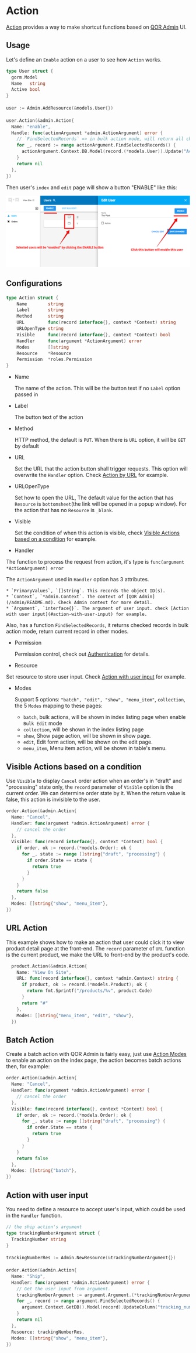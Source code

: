 # Action

[Action](https://github.com/qor/admin/blob/master/action.go) provides a way to make shortcut functions based on [QOR Admin](/admin/README.md) UI.

## Usage

Let's define an `Enable` action on a user to see how `Action` works.

```go
type User struct {
  gorm.Model
  Name   string
  Active bool
}

user := Admin.AddResource(&models.User{})

user.Action(&admin.Action{
  Name: "enable",
  Handle: func(actionArgument *admin.ActionArgument) error {
    // `FindSelectedRecords` => in bulk action mode, will return all checked records, in other mode, will return current record
    for _, record := range actionArgument.FindSelectedRecords() {
      actionArgument.Context.DB.Model(record.(*models.User)).Update("Active", true)
    }
    return nil
  },
})
```

Then user's `index` and `edit` page will show a button "ENABLE" like this:

![action](action-demo.png)

## Configurations

```go
type Action struct {
    Name        string
    Label       string
    Method      string
    URL         func(record interface{}, context *Context) string
    URLOpenType string
    Visible     func(record interface{}, context *Context) bool
    Handler     func(argument *ActionArgument) error
    Modes       []string
    Resource    *Resource
    Permission  *roles.Permission
}
```

* Name

  The name of the action. This will be the button text if no `Label` option passed in

* Label

  The button text of the action

* Method

  HTTP method, the default is `PUT`. When there is `URL` option, it will be `GET` by default

* URL

  Set the URL that the action button shall trigger requests. This option will overwrite the `Handler` option. Check [Action by URL](#url-action) for example.

* URLOpenType

  Set how to open the URL, The default value for the action that has `Resource` is `bottomsheet`(the link will be opened in a popup window). For the action that has no `Resource` is `_blank`.

* Visible

  Set the condition of when this action is visible, check [Visible Actions based on a condition](#visible-actions-based-on-a-condition) for example.

* Handler

 The function to process the request from action, it's type is `func(argument *ActionArgument) error`

 The `ActionArgument` used in `Handler` option has 3 attributes.

    * `PrimaryValues`, `[]string`. This records the object ID(s).
    * `Context`, `*admin.Context`. The context of [QOR Admin](/admin/README.md). Check Admin context for more detail.
    * `Argument`, `interface{}`. The argument of user input. check [Action with user input](#action-with-user-input) for example.

  Also, has a function `FindSelectedRecords`, it returns checked records in bulk action mode, return current record in other modes.

* Permission

  Permission control, check out [Authentication](/admin/authentication.md#authorization-for-actions) for details.

*  Resource

  Set resource to store user input. Check [Action with user input](#action-with-user-input) for example.

* <a id="action-modes"></a>Modes

  Support 5 options: `"batch", "edit", "show", "menu_item"`, `collection`, the 5 `Modes` mapping to these pages:

  * `batch`, bulk actions, will be shown in index listing page when enable `Bulk Edit` mode
  * `collection`, will be shown in the index listing page
  * `show`, Show page action, will be shown in show page.
  * `edit`, Edit form action, will be shown on the edit page.
  * `menu_item`, Menu item action, will be shown in table's menu.

## Visible Actions based on a condition

  Use `Visible` to display `Cancel` order action when an order's in "draft" and "processing" state only, the `record` parameter of `Visible` option is the current order. We can determine order state by it. When the return value is false, this action is invisible to the user.

  ```go
  order.Action(&admin.Action{
    Name: "Cancel",
    Handler: func(argument *admin.ActionArgument) error {
      // cancel the order
    },
    Visible: func(record interface{}, context *Context) bool {
      if order, ok := record.(*models.Order); ok {
        for _, state := range []string{"draft", "processing"} {
          if order.State == state {
            return true
          }
        }
      }
      return false
    },
    Modes: []string{"show", "menu_item"},
  })
  ```

## URL Action

This example shows how to make an action that user could click it to view product detail page at the front-end. The `record` parameter of `URL` function is the current product, we make the URL to front-end by the product's code.

```go
  product.Action(&admin.Action{
    Name: "View On Site",
    URL: func(record interface{}, context *admin.Context) string {
      if product, ok := record.(*models.Product); ok {
        return fmt.Sprintf("/products/%v", product.Code)
      }
      return "#"
    },
    Modes: []string{"menu_item", "edit", "show"},
  })
```

## Batch Action

  Create a batch action with QOR Admin is fairly easy, just use [Action Modes](#action-modes) to enable an action on the index page, the action becomes batch actions then, for example:

  ```go
  order.Action(&admin.Action{
    Name: "Cancel",
    Handler: func(argument *admin.ActionArgument) error {
      // cancel the order
    },
    Visible: func(record interface{}, context *Context) bool {
      if order, ok := record.(*models.Order); ok {
        for _, state := range []string{"draft", "processing"} {
          if order.State == state {
            return true
          }
        }
      }
      return false
    },
    Modes: []string{"batch"},
  })
  ```

## Action with user input

You need to define a resource to accept user's input, which could be used in the `Handler` function.

```go
// the ship action's argument
type trackingNumberArgument struct {
  TrackingNumber string
}

trackingNumberRes := Admin.NewResource(&trackingNumberArgument{})

order.Action(&admin.Action{
  Name: "Ship",
  Handler: func(argument *admin.ActionArgument) error {
    // Get the user input from argument.
    trackingNumberArgument := argument.Argument.(*trackingNumberArgument)
    for _, record := range argument.FindSelectedRecords() {
      argument.Context.GetDB().Model(record).UpdateColumn("tracking_number", trackingNumberArgument.TrackingNumber)
    }
    return nil
  },
  Resource: trackingNumberRes,
  Modes: []string{"show", "menu_item"},
})
```

